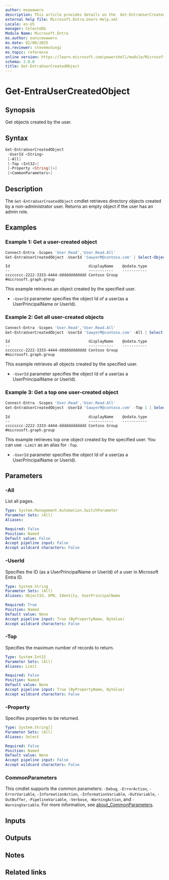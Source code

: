 ```yaml
---
author: msewaweru
description: This article provides details on the  Get-EntraUserCreatedObject Command.
external help file: Microsoft.Entra.Users-Help.xml
Locale: en-US
manager: CelesteDG
Module Name: Microsoft.Entra
ms.author: eunicewaweru
ms.date: 02/08/2025
ms.reviewer: stevemutungi
ms.topic: reference
online version: https://learn.microsoft.com/powershell/module/Microsoft.Entra/Get-EntraUserCreatedObject
schema: 2.0.0
title: Get-EntraUserCreatedObject
---
```


# Get-EntraUserCreatedObject

## Synopsis

Get objects created by the user.

## Syntax

```powershell
Get-EntraUserCreatedObject
 -UserId <String>
 [-All]
 [-Top <Int32>]
 [-Property <String[]>]
 [<CommonParameters>]
```

## Description

The `Get-EntraUserCreatedObject` cmdlet retrieves directory objects created by a non-administrator user. Returns an empty object if the user has an admin role.

## Examples

### Example 1: Get a user-created object

```powershell
Connect-Entra -Scopes 'User.Read','User.Read.All'
Get-EntraUserCreatedObject -UserId 'SawyerM@contoso.com' | Select-Object Id, DisplayName, '@odata.type'
```

```Output
Id                                   displayName    @odata.type
--                                   -----------    -----------
cccccccc-2222-3333-4444-dddddddddddd Contoso Group  #microsoft.graph.group
```

This example retrieves an object created by the specified user.

- `-UserId` parameter specifies the object Id of a user(as a UserPrincipalName or UserId).

### Example 2: Get all user-created objects

```powershell
Connect-Entra -Scopes 'User.Read','User.Read.All'
Get-EntraUserCreatedObject -UserId 'SawyerM@contoso.com' -All | Select-Object Id, DisplayName, '@odata.type'
```

```Output
Id                                   displayName    @odata.type
--                                   -----------    -----------
cccccccc-2222-3333-4444-dddddddddddd Contoso Group  #microsoft.graph.group
```

This example retrieves all objects created by the specified user.

- `-UserId` parameter specifies the object Id of a user(as a UserPrincipalName or UserId).

### Example 3: Get a top one user-created object

```powershell
Connect-Entra -Scopes 'User.Read','User.Read.All'
Get-EntraUserCreatedObject -UserId 'SawyerM@contoso.com' -Top 1 | Select-Object Id, DisplayName, '@odata.type'
```

```Output
Id                                   displayName    @odata.type
--                                   -----------    -----------
cccccccc-2222-3333-4444-dddddddddddd Contoso Group  #microsoft.graph.group
```

This example retrieves top one object created by the specified user. You can use `-Limit` as an alias for `-Top`.

- `-UserId` parameter specifies the object Id of a user(as a UserPrincipalName or UserId).

## Parameters

### -All

List all pages.

```yaml
Type: System.Management.Automation.SwitchParameter
Parameter Sets: (All)
Aliases:

Required: False
Position: Named
Default value: False
Accept pipeline input: False
Accept wildcard characters: False
```

### -UserId

Specifies the ID (as a UserPrincipalName or UserId) of a user in Microsoft Entra ID.

```yaml
Type: System.String
Parameter Sets: (All)
Aliases: ObjectId, UPN, Identity, UserPrincipalName

Required: True
Position: Named
Default value: None
Accept pipeline input: True (ByPropertyName, ByValue)
Accept wildcard characters: False
```

### -Top

Specifies the maximum number of records to return.

```yaml
Type: System.Int32
Parameter Sets: (All)
Aliases: Limit

Required: False
Position: Named
Default value: None
Accept pipeline input: True (ByPropertyName, ByValue)
Accept wildcard characters: False
```

### -Property

Specifies properties to be returned.

```yaml
Type: System.String[]
Parameter Sets: (All)
Aliases: Select

Required: False
Position: Named
Default value: None
Accept pipeline input: False
Accept wildcard characters: False
```

### CommonParameters

This cmdlet supports the common parameters: `-Debug`, `-ErrorAction`, `-ErrorVariable`, `-InformationAction`, `-InformationVariable`, `-OutVariable`, `-OutBuffer`, `-PipelineVariable`, `-Verbose`, `-WarningAction`, and `-WarningVariable`. For more information, see [about_CommonParameters](https://go.microsoft.com/fwlink/?LinkID=113216).

## Inputs

## Outputs

## Notes

## Related links
